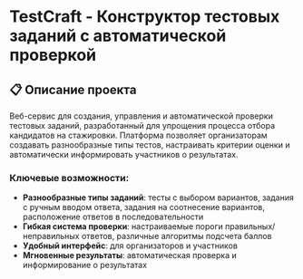 # TestCraft - Конструктор тестовых заданий с автоматической проверкой
## 📋 Описание проекта
Веб-сервис для создания, управления и автоматической проверки тестовых заданий, разработанный для упрощения процесса отбора кандидатов на стажировки. Платформа позволяет организаторам создавать разнообразные типы тестов, настраивать критерии оценки и автоматически информировать участников о результатах.
### Ключевые возможности:
- **Разнообразные типы заданий**: тесты с выбором вариантов, задания с ручным вводом ответа, задания на соотнесение вариантов, расположение ответов в последовательности
- **Гибкая система проверки**: настраиваемые пороги правильных/неправильных ответов, различные алгоритмы подсчета баллов
- **Удобный интерфейс**: для организаторов и участников
- **Мгновенные результаты**: автоматическая проверка и информирование о результатах

